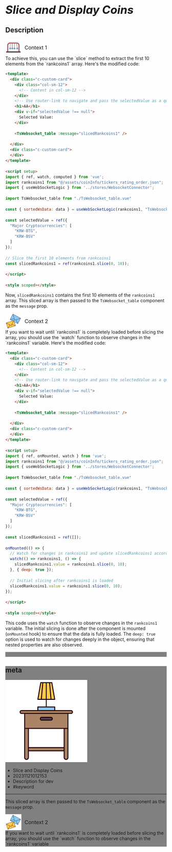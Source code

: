 # **<span style="font-size: 35px; font-style: italic;">Slice and Display Coins</span>**

## Description




<div style="display: flex; align-items: center; font-size: 16px;"><div><img src="https://raw.githubusercontent.com/d10000usd/WebDocuments/main/public/icon/space/workspace-vector-free-icon-set-35.png" width="50" height="50" style="vertical-align: middle;" /></div><div style="display: inline-block; vertical-align: middle; margin-left: 10px; font-size: 16px;">Context 1</div></div>
To achieve this, you can use the `slice` method to extract the first 10 elements from the `rankcoins1` array. Here's the modified code:

```html
<template>
  <div class="c-custom-card">
    <div class="col-sm-12">
      <!-- Content in col-sm-12 -->
    </div>
    <!-- Use router-link to navigate and pass the selectedValue as a query parameter -->
    <h1>AA</h1>
    <div v-if="selectedValue !== null">
      Selected Value:
    </div>

    <TsWebsocket_table :message="slicedRankcoins1" />

  </div>
  <div class="c-custom-card">
  </div>
</template>

<script setup>
import { ref, watch, computed } from 'vue';
import rankcoins1 from "@/assets/coinInfo/tickers_rating_order.json";
import { useWebSocketLogic } from '../stores/WebsocketConnector';

import TsWebsocket_table from "./TsWebsocket_table.vue"

const { sortedWsData: data } = useWebSocketLogic(rankcoins1, "TsWebsocket_all", 'signed_change_rate', "asc");

const selectedValue = ref({
  "Major Cryptocurrencies": [
    "KRW-BTG",
    "KRW-BSV"
  ]
});

// Slice the first 10 elements from rankcoins1
const slicedRankcoins1 = ref(rankcoins1.slice(0, 10));

</script>

<style scoped></style>
```

Now, `slicedRankcoins1` contains the first 10 elements of the `rankcoins1` array. This sliced array is then passed to the `TsWebsocket_table` component as the `message` prop.





<div style="display: flex; align-items: center; font-size: 16px;"><div><img src="https://raw.githubusercontent.com/d10000usd/WebDocuments/main/public/icon/space/workspace-vector-free-icon-set-39.png" width="50" height="50" style="vertical-align: middle;" /></div><div style="display: inline-block; vertical-align: middle; margin-left: 10px; font-size: 16px;">Context 2</div></div>
If you want to wait until `rankcoins1` is completely loaded before slicing the array, you should use the `watch` function to observe changes in the `rankcoins1` variable. Here's the modified code:

```html
<template>
  <div class="c-custom-card">
    <div class="col-sm-12">
      <!-- Content in col-sm-12 -->
    </div>
    <!-- Use router-link to navigate and pass the selectedValue as a query parameter -->
    <h1>AA</h1>
    <div v-if="selectedValue !== null">
      Selected Value:
    </div>

    <TsWebsocket_table :message="slicedRankcoins1" />

  </div>
  <div class="c-custom-card">
  </div>
</template>

<script setup>
import { ref, onMounted, watch } from 'vue';
import rankcoins1 from "@/assets/coinInfo/tickers_rating_order.json";
import { useWebSocketLogic } from '../stores/WebsocketConnector';

import TsWebsocket_table from "./TsWebsocket_table.vue"

const { sortedWsData: data } = useWebSocketLogic(rankcoins1, "TsWebsocket_all", 'signed_change_rate', "asc");

const selectedValue = ref({
  "Major Cryptocurrencies": [
    "KRW-BTG",
    "KRW-BSV"
  ]
});

const slicedRankcoins1 = ref([]);

onMounted(() => {
  // Watch for changes in rankcoins1 and update slicedRankcoins1 accordingly
  watch(() => rankcoins1, () => {
    slicedRankcoins1.value = rankcoins1.slice(0, 10);
  }, { deep: true });

  // Initial slicing after rankcoins1 is loaded
  slicedRankcoins1.value = rankcoins1.slice(0, 10);
});

</script>

<style scoped></style>
```

This code uses the `watch` function to observe changes in the `rankcoins1` variable. The initial slicing is done after the component is mounted (`onMounted` hook) to ensure that the data is fully loaded. The `deep: true` option is used to watch for changes deeply in the object, ensuring that nested properties are also observed.



<div style="background-color: grey; height: 15px;"></div>







<div style="background-color: grey; ">  

## meta   
![ex_screenshot](https://raw.githubusercontent.com/d10000usd/WebDocuments/main/public/icon/space/workspace-vector-free-icon-set-33.png)  
* Slice and Display Coins  
* 20231121012153  
* Description for dev  
* #keyword  
****
This sliced array is then passed to the `TsWebsocket_table` component as the `message` prop.





<div style="display: flex; align-items: center; font-size: 16px;"><div><img src="https://raw.githubusercontent.com/d10000usd/WebDocuments/main/public/icon/space/workspace-vector-free-icon-set-39.png" width="50" height="50" style="vertical-align: middle;" /></div><div style="display: inline-block; vertical-align: middle; margin-left: 10px; font-size: 16px;">Context 2</div></div>
If you want to wait until `rankcoins1` is completely loaded before slicing the array, you should use the `watch` function to observe changes in the `rankcoins1` variable  
</div> 
